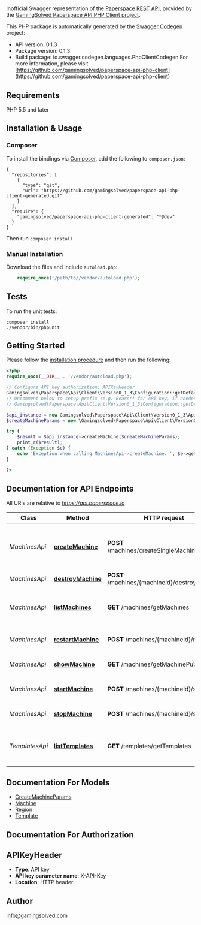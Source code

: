 # 
Inofficial Swagger representation of the [Paperspace REST API](https://paperspace.github.io/paperspace-node/), provided by the [GamingSolved Paperspace API PHP Client project](https://github.com/gamingsolved/paperspace-api-php-client).

This PHP package is automatically generated by the [Swagger Codegen](https://github.com/swagger-api/swagger-codegen) project:

- API version: 0.1.3
- Package version: 0.1.3
- Build package: io.swagger.codegen.languages.PhpClientCodegen
For more information, please visit [https://github.com/gamingsolved/paperspace-api-php-client](https://github.com/gamingsolved/paperspace-api-php-client)

## Requirements

PHP 5.5 and later

## Installation & Usage
### Composer

To install the bindings via [Composer](http://getcomposer.org/), add the following to `composer.json`:

```
{
  "repositories": [
    {
      "type": "git",
      "url": "https://github.com/gamingsolved/paperspace-api-php-client-generated.git"
    }
  ],
  "require": {
    "gamingsolved/paperspace-api-php-client-generated": "*@dev"
  }
}
```

Then run `composer install`

### Manual Installation

Download the files and include `autoload.php`:

```php
    require_once('/path/to//vendor/autoload.php');
```

## Tests

To run the unit tests:

```
composer install
./vendor/bin/phpunit
```

## Getting Started

Please follow the [installation procedure](#installation--usage) and then run the following:

```php
<?php
require_once(__DIR__ . '/vendor/autoload.php');

// Configure API key authorization: APIKeyHeader
Gamingsolved\Paperspace\Api\Client\Version0_1_3\Configuration::getDefaultConfiguration()->setApiKey('X-API-Key', 'YOUR_API_KEY');
// Uncomment below to setup prefix (e.g. Bearer) for API key, if needed
// Gamingsolved\Paperspace\Api\Client\Version0_1_3\Configuration::getDefaultConfiguration()->setApiKeyPrefix('X-API-Key', 'Bearer');

$api_instance = new Gamingsolved\Paperspace\Api\Client\Version0_1_3\Api\MachinesApi();
$createMachineParams = new \Gamingsolved\Paperspace\Api\Client\Version0_1_3\Model\CreateMachineParams(); // \Gamingsolved\Paperspace\Api\Client\Version0_1_3\Model\CreateMachineParams | Machine creation parameters

try {
    $result = $api_instance->createMachine($createMachineParams);
    print_r($result);
} catch (Exception $e) {
    echo 'Exception when calling MachinesApi->createMachine: ', $e->getMessage(), PHP_EOL;
}

?>
```

## Documentation for API Endpoints

All URIs are relative to *https://api.paperspace.io*

Class | Method | HTTP request | Description
------------ | ------------- | ------------- | -------------
*MachinesApi* | [**createMachine**](docs/Api/MachinesApi.md#createmachine) | **POST** /machines/createSingleMachinePublic | Create and launch a new Paperspace virtual machine
*MachinesApi* | [**destroyMachine**](docs/Api/MachinesApi.md#destroymachine) | **POST** /machines/{machineId}/destroyMachine | Destroy a machine
*MachinesApi* | [**listMachines**](docs/Api/MachinesApi.md#listmachines) | **GET** /machines/getMachines | List information about all machines available
*MachinesApi* | [**restartMachine**](docs/Api/MachinesApi.md#restartmachine) | **POST** /machines/{machineId}/restart | Restart an individual machine
*MachinesApi* | [**showMachine**](docs/Api/MachinesApi.md#showmachine) | **GET** /machines/getMachinePublic | Show machine information
*MachinesApi* | [**startMachine**](docs/Api/MachinesApi.md#startmachine) | **POST** /machines/{machineId}/start | Start up an individual machine
*MachinesApi* | [**stopMachine**](docs/Api/MachinesApi.md#stopmachine) | **POST** /machines/{machineId}/stop | Stop an individual machine
*TemplatesApi* | [**listTemplates**](docs/Api/TemplatesApi.md#listtemplates) | **GET** /templates/getTemplates | List information about all templates available


## Documentation For Models

 - [CreateMachineParams](docs/Model/CreateMachineParams.md)
 - [Machine](docs/Model/Machine.md)
 - [Region](docs/Model/Region.md)
 - [Template](docs/Model/Template.md)


## Documentation For Authorization


## APIKeyHeader

- **Type**: API key
- **API key parameter name**: X-API-Key
- **Location**: HTTP header


## Author

info@gamingsolved.com


